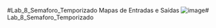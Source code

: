 #Lab_8_Semaforo_Temporizado
Mapas de Entradas e Saídas
![image](https://github.com/user-attachments/assets/e3a2792d-ed2c-4de0-9f30-a998b467d716)# Lab_8_Semaforo_Temporizado

